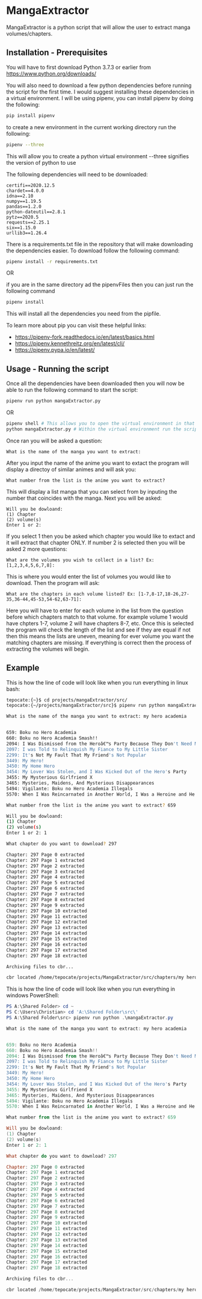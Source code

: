# MangaExtractor

MangaExtractor is a python script that will allow the user to extract manga volumes/chapters.

## **Installation - Prerequisites**

You will have to first download Python 3.7.3 or earlier from https://www.python.org/downloads/

You will also need to download a few python dependencies before running the script for the first time. I would suggest installing these dependencies in a virtual environment. I will be using pipenv, you can install pipenv by doing the following:

```bash
pip install pipenv
```

to create a new environment in the current working directory run the following:

```bash
pipenv --three
```

This will allow you to create a python virtual environment --three signifies the version of python to use

The following dependencies will need to be downloaded:

```
certifi==2020.12.5
chardet==4.0.0
idna==2.10
numpy==1.19.5
pandas==1.2.0
python-dateutil==2.8.1
pytz==2020.5
requests==2.25.1
six==1.15.0
urllib3==1.26.4
```

There is a requirements.txt file in the repository that will make downloading the dependencies easier. To download follow the following command:

```bash
pipenv install -r requirements.txt
```

OR

if you are in the same directory ad the pipenvFiles then you can just run the following command

```Bash
pipenv install
```

This will install all the dependencies you need from the pipfile.

To learn more about pip you can visit these helpful links:

- https://pipenv-fork.readthedocs.io/en/latest/basics.html
- https://pipenv.kennethreitz.org/en/latest/cli/
- https://pipenv.pypa.io/en/latest/

## **Usage - Running the script**

Once all the dependencies have been downloaded then you will now be able to run the following command to start the script:

```bash
pipenv run python mangaExtractor.py
```

OR

```bash
pipenv shell # This allows you to open the virtual environment in that directory
python mangaExtractor.py # Within the virtual environment run the script
```

Once ran you will be asked a question:

```
What is the name of the manga you want to extract:
```
After you input the name of the anime you want to extact the program will display a directoy of similar animes and will ask you:

```
What number from the list is the anime you want to extract?
```

This will display a list manga that you can select from by inputing the number that coincides with the manga. Next you will be asked:

```
Will you be dowloand:
(1) Chapter
(2) volume(s)
Enter 1 or 2:
```

If you select 1 then you be asked which chapter you would like to extact and it will extract that chapter ONLY. If number 2 is selected then you will be asked 2 more questions:

```
What are the volumes you wish to collect in a list? Ex: [1,2,3,4,5,6,7,8]: 
```

This is where you would enter the list of volumes you would like to download. Then the program will ask:

```
What are the chapters in each volume listed? Ex: [1-7,8-17,18-26,27-35,36-44,45-53,54-62,63-71]:
```

Here you will have to enter for each volume in the list from the question before which chapters match to that volume. for example volume 1 would have chpters 1-7, volume 2 will have chapters 8-7, etc. Once this is selected the program will check the length of the list and see if they are equal if not then this means the lists are uneven, meaning for ever volume you want the matching chapters are missing. If everything is correct then the process of extracting the volumes will begin.


## Example

This is how the line of code will look like when you run everything in linux bash:

```Bash
tepocate:{~}$ cd projects/mangaExtractor/src/
tepocate:{~/projects/mangaExtractor/src}$ pipenv run python mangaExtractor.py

What is the name of the manga you want to extract: my hero academia


659: Boku no Hero Academia
660: Boku no Hero Academia Smash!!
2094: I Was Dismissed from the Heroâ€™s Party Because They Don't Need My Training Skills
2097: I was Told to Relinquish My Fiance to My Little Sister
2299: It's Not My Fault That My Friend's Not Popular
3449: My Hero!
3450: My Home Hero
3454: My Lover Was Stolen, and I Was Kicked Out of the Hero's Party
3455: My Mysterious Girlfriend X
3465: Mysteries, Maidens, And Mysterious Disappearances
5494: Vigilante: Boku no Hero Academia Illegals
5570: When I Was Reincarnated in Another World, I Was a Heroine and He Was a Hero

What number from the list is the anime you want to extract? 659

Will you be dowloand:
(1) Chapter
(2) volume(s)
Enter 1 or 2: 1

What chapter do you want to download? 297

Chapter: 297 Page 0 extracted
Chapter: 297 Page 1 extracted
Chapter: 297 Page 2 extracted
Chapter: 297 Page 3 extracted
Chapter: 297 Page 4 extracted
Chapter: 297 Page 5 extracted
Chapter: 297 Page 6 extracted
Chapter: 297 Page 7 extracted
Chapter: 297 Page 8 extracted
Chapter: 297 Page 9 extracted
Chapter: 297 Page 10 extracted
Chapter: 297 Page 11 extracted
Chapter: 297 Page 12 extracted
Chapter: 297 Page 13 extracted
Chapter: 297 Page 14 extracted
Chapter: 297 Page 15 extracted
Chapter: 297 Page 16 extracted
Chapter: 297 Page 17 extracted
Chapter: 297 Page 18 extracted

Archiving files to cbr...

cbr located /home/tepocate/projects/MangaExtractor/src/chapters/my hero academia/my hero academia c297.cbr

```

This is how the line of code will look like when you run everything in windows PowerShell:

```PowerShell
PS A:\Shared Folder> cd ~
PS C:\Users\Christian> cd 'A:\Shared Folder\src\'
PS A:\Shared Folder\src> pipenv run python .\mangaExtractor.py

What is the name of the manga you want to extract: my hero academia


659: Boku no Hero Academia
660: Boku no Hero Academia Smash!!
2094: I Was Dismissed from the Heroâ€™s Party Because They Don't Need My Training Skills
2097: I was Told to Relinquish My Fiance to My Little Sister
2299: It's Not My Fault That My Friend's Not Popular
3449: My Hero!
3450: My Home Hero
3454: My Lover Was Stolen, and I Was Kicked Out of the Hero's Party
3455: My Mysterious Girlfriend X
3465: Mysteries, Maidens, And Mysterious Disappearances
5494: Vigilante: Boku no Hero Academia Illegals
5570: When I Was Reincarnated in Another World, I Was a Heroine and He Was a Hero

What number from the list is the anime you want to extract? 659

Will you be dowloand:
(1) Chapter
(2) volume(s)
Enter 1 or 2: 1

What chapter do you want to download? 297

Chapter: 297 Page 0 extracted
Chapter: 297 Page 1 extracted
Chapter: 297 Page 2 extracted
Chapter: 297 Page 3 extracted
Chapter: 297 Page 4 extracted
Chapter: 297 Page 5 extracted
Chapter: 297 Page 6 extracted
Chapter: 297 Page 7 extracted
Chapter: 297 Page 8 extracted
Chapter: 297 Page 9 extracted
Chapter: 297 Page 10 extracted
Chapter: 297 Page 11 extracted
Chapter: 297 Page 12 extracted
Chapter: 297 Page 13 extracted
Chapter: 297 Page 14 extracted
Chapter: 297 Page 15 extracted
Chapter: 297 Page 16 extracted
Chapter: 297 Page 17 extracted
Chapter: 297 Page 18 extracted

Archiving files to cbr...

cbr located /home/tepocate/projects/MangaExtractor/src/chapters/my hero academia/my hero academia c297.cbr
